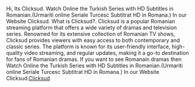 Hi, Its Clicksud.
Watch Online the Turkish Series with HD Subtitles in Romanian.(Urmariti online Seriale Turcesc Subtitrat HD in Romana.) In our Website Clicksud.
What is Clicksud?. Clicksud is a popular Romanian streaming platform that offers a wide variety of dramas and television series. Renowned for its extensive collection of Romanian TV shows, Clicksud provides viewers with easy access to both contemporary and classic series. The platform is known for its user-friendly interface, high-quality video streaming, and regular updates, making it a go-to destination for fans of Romanian dramas.
If you want to see Romanain dramas then Watch Online the Turkish Series with HD Subtitles in Romanian.(Urmariti online Seriale Turcesc Subtitrat HD in Romana.) In our Website Clicksud.<a href="https://clicksudl.live/">Clicksud</a>
